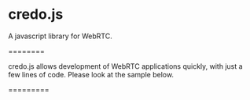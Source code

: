 credo.js
========

A javascript library for WebRTC.

========

credo.js allows development of WebRTC applications quickly, with just a few lines of code.
Please look at the sample below.

=========
	<script type='text/javascript'>
		//sample code
		//The call back method that will be called, so that your code can pass it to signalling
			var onSessionDesc = function(localDesc){
			//Your signalling code
				socket.emit('sdp',localDesc);
			}
			
			//===Credo.js API call starts=== Start an audio/video media object
			var mediaSession = new Credo.Media('AV','localVid','remVid',null,failure);
			mediaSession.start();
			
			//Pass the media object to Connection , that's it !! just call con.call(); when you want to start calling
			var con = new Credo.Connection(null,onSessionDesc,null,mediaSession,success,failure);
			//===Credo.js API call ends=== 
			
			//Your signalling code receives sdp and passes it to credo's connection
			socket.on('sdp',function(evt){
			con.descriptionReceived(evt)
			});
	</script>
	
	<body>
		<video id="localVid" autoplay="autoplay" height="400" width="500"></video>
		<input type="submit" onclick="con.call();" name="connect" id="connect"/>
		<video id="remVid" autoplay="autoplay" height="400" width="500"></video>		
	</body>

=========

No need to write the complicated event management routines for getting the media, creating peer connection adding handlers for sdp and ice.

credo.js provides a clean and easy API for you to focus more on developing solutions rather than writing logic that adhers to WebRTC standards.

credo.js is not tied to any signalling mechanism. It's designed to be a client side library only. The signalling part is always server dependent hence tied to different implementations (websockets, jingle, SIP etc). 

credo.js provides handlers/callbacks at the appripriate places for integration with the signalling mechanism of your choice. Hence this is compatible with any signalling you choose, or want to switch to.


